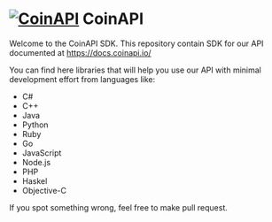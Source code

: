 # [![CoinAPI](https://www.coinapi.io/color_logo_transparent_background.svg)](https://www.coinapi.io) CoinAPI

Welcome to the CoinAPI SDK. This repository contain SDK for our API documented at https://docs.coinapi.io/ 

You can find here libraries that will help you use our API with minimal development effort from languages like:
 * C#
 * C++
 * Java
 * Python
 * Ruby
 * Go
 * JavaScript
 * Node.js
 * PHP
 * Haskel
 * Objective-C

If you spot something wrong, feel free to make pull request.

